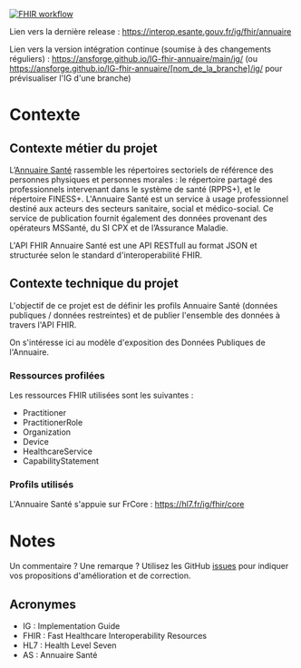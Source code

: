 [![FHIR workflow](https://github.com/ansforge/IG-fhir-annuaire/actions/workflows/fhir-worklows.yml/badge.svg)](https://github.com/ansforge/IG-fhir-annuaire/actions/workflows/fhir-worklows.yml)

Lien vers la dernière release : https://interop.esante.gouv.fr/ig/fhir/annuaire

Lien vers la version intégration continue (soumise à des changements réguliers) : https://ansforge.github.io/IG-fhir-annuaire/main/ig/ (ou https://ansforge.github.io/IG-fhir-annuaire/[nom_de_la_branche]/ig/ pour prévisualiser l'IG d'une branche)



# Contexte

## Contexte métier du projet

L’[Annuaire Santé](https://esante.gouv.fr/produits-services/annuaire-sante) rassemble les répertoires sectoriels de référence des personnes physiques et personnes morales : le répertoire partagé des professionnels intervenant dans le système de santé (RPPS+), et le répertoire FINESS+. L'Annuaire Santé est un service à usage professionnel destiné aux acteurs des secteurs sanitaire, social et médico-social. Ce service de publication fournit également des données provenant des opérateurs MSSanté, du SI CPX et de l’Assurance Maladie. 

L'API FHIR Annuaire Santé est une API RESTfull au format JSON et structurée selon le standard d'interoperabilité FHIR.

## Contexte technique du projet

L'objectif de ce projet est de définir les profils Annuaire Santé (données publiques / données restreintes) et de publier l'ensemble des données à travers l'API FHIR.

On s'intéresse ici au modèle d'exposition des Données Publiques de l'Annuaire.

### Ressources profilées

Les ressources FHIR utilisées sont les suivantes :

* Practitioner
* PractitionerRole
* Organization
* Device
* HealthcareService
* CapabilityStatement

### Profils utilisés

L'Annuaire Santé s'appuie sur FrCore : https://hl7.fr/ig/fhir/core


# Notes

Un commentaire ? Une remarque ? Utilisez les GitHub [issues](https://github.com/ansforge/IG-fhir-annuaire/issues) pour indiquer vos propositions d'amélioration et de correction.

## Acronymes

* IG : Implementation Guide
* FHIR : Fast Healthcare Interoperability Resources
* HL7 : Health Level Seven
* AS : Annuaire Santé
